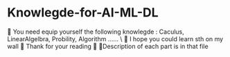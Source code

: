 # Knowlegde-for-AI-ML-DL
🥇 You need  equip yourself the following knowlegde : Caculus, LinearAlgelbra, Probility, Algorithm ...... \\
🥈 I hope you could learn sth on my wall
🥉 Thank for your reading 💯
 🔖Description of each part is in that file

